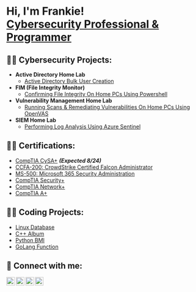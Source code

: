 <h1>Hi, I'm Frankie! <br/><a href="https://www.linkedin.com/in/frankie-m-6464abc/">Cybersecurity Professional & Programmer</a></h1>

<h2>👨‍💻 Cybersecurity Projects:</h2>

- <b>Active Directory Home Lab</b>
  - [Active Directory Bulk User Creation](https://github.com/Fam-FM/ActiveDirectoryLab)
- <b>FIM (File Integrity Monitor)</b>
  - [Confirming File Integrity On Home PCs Using Powershell](https://github.com/Fam-FM/FIM)
- <b>Vulnerability Management Home Lab</b>
  - [Running Scans & Remediating Vulnerabilities On Home PCs Using OpenVAS](https://github.com/Fam-FM/VulnerabilityLab)
- <b>SIEM Home Lab</b>
  - [Performing Log Analysis Using Azure Sentinel](https://github.com/Fam-FM/SIEMLab)

<h2>👨‍💻 Certifications:</h2>

- [CompTIA CySA+](https://github.com/Fam-FM/LABURL) <b><i>(Expected 8/24)</b></i>
- [CCFA-200: CrowdStrike Certified Falcon Administrator](https://imgur.com/iheHQmo)
- [MS-500: Microsoft 365 Security Administration](https://imgur.com/GZ6g8gS)
- [CompTIA Security+](https://imgur.com/wr3A0su)
- [CompTIA Network+](https://imgur.com/sbCluZM)
- [CompTIA A+](https://imgur.com/3RgQhdI)

<h2>👨‍💻 Coding Projects:</h2>

- [Linux Database](https://github.com/Fam-FM/LinuxDatabase/tree/main/Files)
- [C++ Album](https://github.com/Fam-FM/C-Album/tree/main/Files)
- [Python BMI](https://github.com/Fam-FM/LABURL)
- [GoLang Function](https://github.com/Fam-FM/LABURL)

<h2> 🤳 Connect with me:</h2>

[<img align="left" alt="JoshMadakor | YouTube" width="22px" src="https://cdn.jsdelivr.net/npm/simple-icons@v3/icons/youtube.svg" />][youtube]
[<img align="left" alt="JoshMadakor | Twitter" width="22px" src="https://cdn.jsdelivr.net/npm/simple-icons@v3/icons/twitter.svg" />][twitter]
[<img align="left" alt="JoshMadakor | LinkedIn" width="22px" src="https://cdn.jsdelivr.net/npm/simple-icons@v3/icons/linkedin.svg" />][linkedin]
[<img align="left" alt="JoshMadakor | Instagram" width="22px" src="https://cdn.jsdelivr.net/npm/simple-icons@v3/icons/instagram.svg" />][instagram]

[twitter]: https://twitter.com/FAMware_FM
[youtube]: https://www.youtube.com/channel/UC8kULyKT7q8RjpSCrt6sh_w
[instagram]: https://www.instagram.com/frankieamal
[linkedin]: https://www.linkedin.com/in/frankie-m-6464abc/

<!--
**Fam-FM/Fam-FM** is a ✨ _special_ ✨ repository because its `README.md` (this file) appears on your GitHub profile.

Here are some ideas to get you started:

- 🔭 I’m currently working on ...
- 🌱 I’m currently learning ...
- 👯 I’m looking to collaborate on ...
- 🤔 I’m looking for help with ...
- 💬 Ask me about ...
- 📫 How to reach me: ...
- 😄 Pronouns: ...
- ⚡ Fun fact: ...
-->
